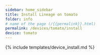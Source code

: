 ```yaml
---
sidebar: home_sidebar
title: Install Lineage on tomato
folder: info
# name of the page (/{{permalink}}.html)
permalink: /devices/tomato/install
device: tomato
---
```

{% include templates/device_install.md %}
